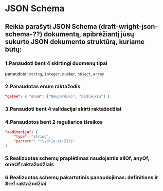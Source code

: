 # JSON Schema

## Reikia parašyti JSON Schema (draft-wright-json-schema-??) dokumentą, apibrėžiantį jūsų sukurto JSON dokumento struktūrą, kuriame būtų:

### 1.Panaudoti bent 4 skirtingi duomenų tipai

panaudota: ```string```, ```integer```, ```number```, ```object```, ```array```

### 2.Panaudotas enum raktažodis

```json
"gatvė": { "enum": ["Naugarduko", "Didlaukio"] }
```

### 3.Panaudoti bent 4 validacijai skirti raktažodžiai

### 4.Panaudotos bent 2 reguliarios išraikos

```json
"auditorija": {
    "type": "string",
    "pattern": "^\\d+[a-zA-Z]?$"
}
```

### 5.Realizuotas schemų praplėtimas naudojantis allOf, anyOf, oneOf raktažodžiais

### 6.Realizuotas schemų pakartotinis panaudojimas: definitions ir $ref raktažodžiai
